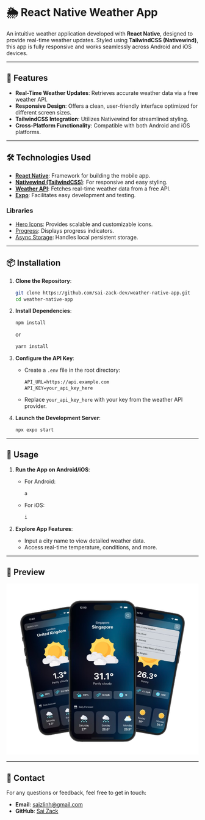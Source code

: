 
# 🌦 React Native Weather App

An intuitive weather application developed with **React Native**, designed to provide real-time weather updates. Styled using **TailwindCSS (Nativewind)**, this app is fully responsive and works seamlessly across Android and iOS devices.

----------

## 🚀 Features

-   **Real-Time Weather Updates**: Retrieves accurate weather data via a free weather API.
-   **Responsive Design**: Offers a clean, user-friendly interface optimized for different screen sizes.
-   **TailwindCSS Integration**: Utilizes Nativewind for streamlined styling.
-   **Cross-Platform Functionality**: Compatible with both Android and iOS platforms.

----------

## 🛠️ Technologies Used

-   [**React Native**](https://reactnative.dev/docs/environment-setup): Framework for building the mobile app.
-   [**Nativewind (TailwindCSS)**](https://www.nativewind.dev/getting-started/react-native): For responsive and easy styling.
-   [**Weather API**](https://www.weatherapi.com/docs/): Fetches real-time weather data from a free API.
-   [**Expo**](https://docs.expo.dev/versions/latest/config/babel/): Facilitates easy development and testing.

### Libraries

-   [Hero Icons](https://www.npmjs.com/package/react-native-heroicons): Provides scalable and customizable icons.
-   [Progress](https://www.npmjs.com/package/react-native-progress): Displays progress indicators.
-   [Async Storage](https://www.npmjs.com/package/@react-native-async-storage/async-storage): Handles local persistent storage.

----------

## 📦 Installation

1.  **Clone the Repository**:
    
    ```bash
    git clone https://github.com/sai-zack-dev/weather-native-app.git
    cd weather-native-app
    
    ```
    
2.  **Install Dependencies**:
    
    ```bash
    npm install
    
    ```
    
    or
    
    ```bash
    yarn install
    
    ```
    
3.  **Configure the API Key**:
    
    -   Create a `.env` file in the root directory:
        
        ```plaintext
        API_URL=https://api.example.com
        API_KEY=your_api_key_here
        
        ```
        
    -   Replace `your_api_key_here` with your key from the weather API provider.
4.  **Launch the Development Server**:
    
    ```bash
    npx expo start
    ```
    

----------

## 📱 Usage

1.  **Run the App on Android/iOS**:
    
    -   For Android:
        
        ```bash
        a
        ```
        
    -   For iOS:
        
        ```bash
        i
        ```
        
2.  **Explore App Features**:
    
    -   Input a city name to view detailed weather data.
    -   Access real-time temperature, conditions, and more.

----------

## 🌈 Preview

![Weather App](./assets/img/weather-app.png)

----------

## 📧 Contact

For any questions or feedback, feel free to get in touch:

-   **Email**: [saizlinh@gmail.com](mailto:saizlinh@gmail.com)
-   **GitHub**: [Sai Zack](https://github.com/sai-zack-dev)
